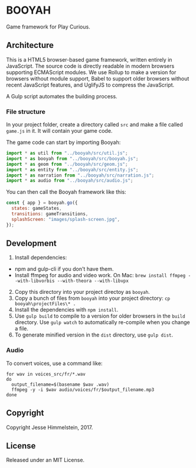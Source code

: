 # BOOYAH

Game framework for Play Curious.


## Architecture

This is a HTML5 browser-based game framework, written entirely in JavaScript. The source code is directly readable in modern browsers supporting ECMAScript modules. We use Rollup to make a version for browsers without module support, Babel to support older browsers without recent JavaScript features, and UglifyJS to compress the JavaScript. 

A Gulp script automates the building process.


### File structure

In your project folder, create a directory called `src` and make a file called `game.js` in it. It will contain your game code. 

The game code can start by importing Booyah:

```javascript
import * as util from "../booyah/src/util.js";
import * as booyah from "../booyah/src/booyah.js";
import * as geom from "../booyah/src/geom.js";
import * as entity from "../booyah/src/entity.js";
import * as narration from "../booyah/src/narration.js";
import * as audio from "../booyah/src/audio.js";
```

You can then call the Booyah framework like this:

```javascript
const { app } = booyah.go({
  states: gameStates,
  transitions: gameTransitions,
  splashScreen: "images/splash-screen.jpg",
});
```


## Development

1. Install dependencies:
  * npm and gulp-cli if you don't have them.
  * Install ffmpeg for audio and video work. On Mac: `brew install ffmpeg --with-libvorbis --with-theora --with-libvpx`
2. Copy this directory into your project directoy as `booyah`.
3. Copy a bunch of files from `booyah` into your project directory: `cp booyah\projectFiles\* .`
4. Install the dependencies with `npm install`. 
5. Use `gulp build` to compile to a version for older browsers in the `build` directory. Use `gulp watch` to automatically re-compile when you change a file. 
6. To generate minified version in the `dist` directory, use `gulp dist`.


### Audio

To convert voices, use a command like:

```
for wav in voices_src/fr/*.wav
do
  output_filename=$(basename $wav .wav)
  ffmpeg -y -i $wav audio/voices/fr/$output_filename.mp3
done
```


## Copyright

Copyright Jesse Himmelstein, 2017.


## License

Released under an MIT License.
